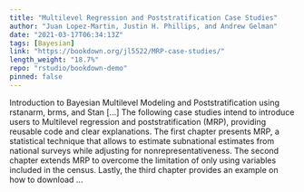 ```yaml
---
title: "Multilevel Regression and Poststratification Case Studies"
author: "Juan Lopez-Martin, Justin H. Phillips, and Andrew Gelman"
date: "2021-03-17T06:34:13Z"
tags: [Bayesian]
link: "https://bookdown.org/jl5522/MRP-case-studies/"
length_weight: "18.7%"
repo: "rstudio/bookdown-demo"
pinned: false
---
```


Introduction to Bayesian Multilevel Modeling and Poststratification using rstanarm, brms, and Stan [...] The following case studies intend to introduce users to Multilevel regression and poststratification (MRP), providing reusable code and clear explanations. The first chapter presents MRP, a statistical technique that allows to estimate subnational estimates from national surveys while adjusting for nonrepresentativeness. The second chapter extends MRP to overcome the limitation of only using variables included in the census. Lastly, the third chapter provides an example on how to download ...
